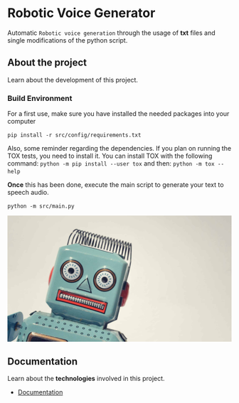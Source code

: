 # Robotic Voice Generator

Automatic `Robotic voice generation` through the usage of **txt** files and single modifications of the python script.

## About the project

Learn about the development of this project.

### Build Environment

For a first use, make sure you have installed the needed packages into your computer

```shell
pip install -r src/config/requirements.txt
```

Also, some reminder regarding the dependencies. If you plan on running the TOX tests, you need to install it.
You can install TOX with the following command: `python -m pip install --user tox` and then: `python -m tox --help`


**Once** this has been done, execute the main script to generate your text to speech audio.

```shell
python -m src/main.py
```

![make build-venv demonstration](docs/img/robot-voice-effect.jpg)

## Documentation 
Learn about the **technologies** involved in this project.
- [Documentation](docs/)
